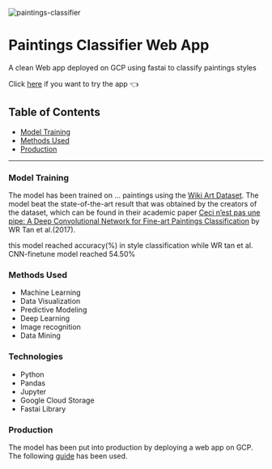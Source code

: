 ![paintings-classifier](https://c.pxhere.com/photos/c4/0e/people_museum_bench_couple_paintings_crocker-394893.jpg!d)

<!-- [![FVCproductions](https://avatars1.githubusercontent.com/u/4284691?v=3&s=200)](http://fvcproductions.com) -->

# Paintings Classifier Web App

A clean Web app deployed on GCP using fastai to classify paintings styles 

Click <a href="https://rare-habitat-240317.appspot.com/">here</a> if you want to try the app <span>&#128072;</span> 

## Table of Contents 

- [Model Training](#Model-Training)
- [Methods Used](#Methods-used)
- [Production](#production)

---

### Model Training
The model has been trained on ... paintings using the <a href="https://github.com/cs-chan/ArtGAN/tree/master/WikiArt%20Dataset" target="_blank">Wiki Art Dataset</a>. The model beat the state-of-the-art result that was obtained by the creators of the dataset, which can be found in their academic paper <a href = "http://web.fsktm.um.edu.my/~cschan/doc/ICIP2016.pdf">Ceci n’est pas une pipe: A Deep Convolutional Network for Fine-art Paintings Classification</a> by WR Tan et al.(2017).

this model reached  accuracy(%) in style classification while WR tan et al. CNN-finetune model reached 54.50%

### Methods Used

* Machine Learning
* Data Visualization
* Predictive Modeling
* Deep Learning
* Image recognition
* Data Mining

### Technologies 
* Python
* Pandas
* Jupyter
* Google Cloud Storage
* Fastai Library

### Production

The model has been put into production by deploying a web app on GCP. The following <a href="https://course.fast.ai/deployment_google_app_engine.html">guide</a> has been used. 
